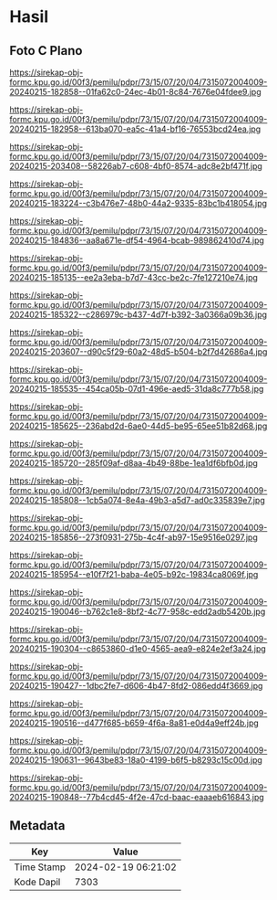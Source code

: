 # Hasil

## Foto C Plano

https://sirekap-obj-formc.kpu.go.id/00f3/pemilu/pdpr/73/15/07/20/04/7315072004009-20240215-182858--01fa62c0-24ec-4b01-8c84-7676e04fdee9.jpg

https://sirekap-obj-formc.kpu.go.id/00f3/pemilu/pdpr/73/15/07/20/04/7315072004009-20240215-182958--613ba070-ea5c-41a4-bf16-76553bcd24ea.jpg

https://sirekap-obj-formc.kpu.go.id/00f3/pemilu/pdpr/73/15/07/20/04/7315072004009-20240215-203408--58226ab7-c608-4bf0-8574-adc8e2bf471f.jpg

https://sirekap-obj-formc.kpu.go.id/00f3/pemilu/pdpr/73/15/07/20/04/7315072004009-20240215-183224--c3b476e7-48b0-44a2-9335-83bc1b418054.jpg

https://sirekap-obj-formc.kpu.go.id/00f3/pemilu/pdpr/73/15/07/20/04/7315072004009-20240215-184836--aa8a671e-df54-4964-bcab-989862410d74.jpg

https://sirekap-obj-formc.kpu.go.id/00f3/pemilu/pdpr/73/15/07/20/04/7315072004009-20240215-185135--ee2a3eba-b7d7-43cc-be2c-7fe127210e74.jpg

https://sirekap-obj-formc.kpu.go.id/00f3/pemilu/pdpr/73/15/07/20/04/7315072004009-20240215-185322--c286979c-b437-4d7f-b392-3a0366a09b36.jpg

https://sirekap-obj-formc.kpu.go.id/00f3/pemilu/pdpr/73/15/07/20/04/7315072004009-20240215-203607--d90c5f29-60a2-48d5-b504-b2f7d42686a4.jpg

https://sirekap-obj-formc.kpu.go.id/00f3/pemilu/pdpr/73/15/07/20/04/7315072004009-20240215-185535--454ca05b-07d1-496e-aed5-31da8c777b58.jpg

https://sirekap-obj-formc.kpu.go.id/00f3/pemilu/pdpr/73/15/07/20/04/7315072004009-20240215-185625--236abd2d-6ae0-44d5-be95-65ee51b82d68.jpg

https://sirekap-obj-formc.kpu.go.id/00f3/pemilu/pdpr/73/15/07/20/04/7315072004009-20240215-185720--285f09af-d8aa-4b49-88be-1ea1df6bfb0d.jpg

https://sirekap-obj-formc.kpu.go.id/00f3/pemilu/pdpr/73/15/07/20/04/7315072004009-20240215-185808--1cb5a074-8e4a-49b3-a5d7-ad0c335839e7.jpg

https://sirekap-obj-formc.kpu.go.id/00f3/pemilu/pdpr/73/15/07/20/04/7315072004009-20240215-185856--273f0931-275b-4c4f-ab97-15e9516e0297.jpg

https://sirekap-obj-formc.kpu.go.id/00f3/pemilu/pdpr/73/15/07/20/04/7315072004009-20240215-185954--e10f7f21-baba-4e05-b92c-19834ca8069f.jpg

https://sirekap-obj-formc.kpu.go.id/00f3/pemilu/pdpr/73/15/07/20/04/7315072004009-20240215-190046--b762c1e8-8bf2-4c77-958c-edd2adb5420b.jpg

https://sirekap-obj-formc.kpu.go.id/00f3/pemilu/pdpr/73/15/07/20/04/7315072004009-20240215-190304--c8653860-d1e0-4565-aea9-e824e2ef3a24.jpg

https://sirekap-obj-formc.kpu.go.id/00f3/pemilu/pdpr/73/15/07/20/04/7315072004009-20240215-190427--1dbc2fe7-d606-4b47-8fd2-086edd4f3669.jpg

https://sirekap-obj-formc.kpu.go.id/00f3/pemilu/pdpr/73/15/07/20/04/7315072004009-20240215-190516--d477f685-b659-4f6a-8a81-e0d4a9eff24b.jpg

https://sirekap-obj-formc.kpu.go.id/00f3/pemilu/pdpr/73/15/07/20/04/7315072004009-20240215-190631--9643be83-18a0-4199-b6f5-b8293c15c00d.jpg

https://sirekap-obj-formc.kpu.go.id/00f3/pemilu/pdpr/73/15/07/20/04/7315072004009-20240215-190848--77b4cd45-4f2e-47cd-baac-eaaaeb616843.jpg


## Metadata

| Key        | Value               |
| ---------- | ------------------- |
| Time Stamp | 2024-02-19 06:21:02 |
| Kode Dapil | 7303                |



